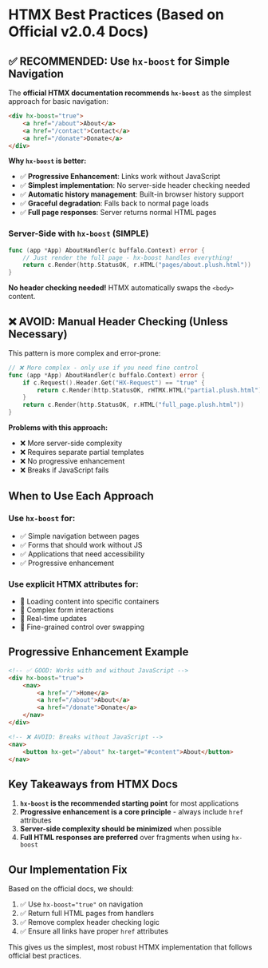 # HTMX Best Practices (Based on Official v2.0.4 Docs)

## ✅ RECOMMENDED: Use `hx-boost` for Simple Navigation

The **official HTMX documentation recommends `hx-boost`** as the simplest approach for basic navigation:

```html
<div hx-boost="true">
    <a href="/about">About</a>
    <a href="/contact">Contact</a>
    <a href="/donate">Donate</a>
</div>
```

**Why `hx-boost` is better:**
- ✅ **Progressive Enhancement**: Links work without JavaScript
- ✅ **Simplest implementation**: No server-side header checking needed
- ✅ **Automatic history management**: Built-in browser history support
- ✅ **Graceful degradation**: Falls back to normal page loads
- ✅ **Full page responses**: Server returns normal HTML pages

### Server-Side with `hx-boost` (SIMPLE)

```go
func (app *App) AboutHandler(c buffalo.Context) error {
    // Just render the full page - hx-boost handles everything!
    return c.Render(http.StatusOK, r.HTML("pages/about.plush.html"))
}
```

**No header checking needed!** HTMX automatically swaps the `<body>` content.

## ❌ AVOID: Manual Header Checking (Unless Necessary)

This pattern is more complex and error-prone:

```go
// ❌ More complex - only use if you need fine control
func (app *App) AboutHandler(c buffalo.Context) error {
    if c.Request().Header.Get("HX-Request") == "true" {
        return c.Render(http.StatusOK, rHTMX.HTML("partial.plush.html"))
    }
    return c.Render(http.StatusOK, r.HTML("full_page.plush.html"))
}
```

**Problems with this approach:**
- ❌ More server-side complexity
- ❌ Requires separate partial templates
- ❌ No progressive enhancement
- ❌ Breaks if JavaScript fails

## When to Use Each Approach

### Use `hx-boost` for:
- ✅ Simple navigation between pages
- ✅ Forms that should work without JS
- ✅ Applications that need accessibility
- ✅ Progressive enhancement

### Use explicit HTMX attributes for:
- 🔧 Loading content into specific containers
- 🔧 Complex form interactions
- 🔧 Real-time updates
- 🔧 Fine-grained control over swapping

## Progressive Enhancement Example

```html
<!-- ✅ GOOD: Works with and without JavaScript -->
<div hx-boost="true">
    <nav>
        <a href="/">Home</a>
        <a href="/about">About</a>
        <a href="/donate">Donate</a>
    </nav>
</div>

<!-- ❌ AVOID: Breaks without JavaScript -->
<nav>
    <button hx-get="/about" hx-target="#content">About</button>
</nav>
```

## Key Takeaways from HTMX Docs

1. **`hx-boost` is the recommended starting point** for most applications
2. **Progressive enhancement is a core principle** - always include `href` attributes
3. **Server-side complexity should be minimized** when possible
4. **Full HTML responses are preferred** over fragments when using `hx-boost`

## Our Implementation Fix

Based on the official docs, we should:

1. ✅ Use `hx-boost="true"` on navigation
2. ✅ Return full HTML pages from handlers
3. ✅ Remove complex header checking logic
4. ✅ Ensure all links have proper `href` attributes

This gives us the simplest, most robust HTMX implementation that follows official best practices.
